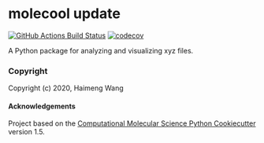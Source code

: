molecool update
==============================
[//]: # (Badges)
[![GitHub Actions Build Status](https://github.com/REPLACE_WITH_OWNER_ACCOUNT/molecool/workflows/CI/badge.svg)](https://github.com/REPLACE_WITH_OWNER_ACCOUNT/molecool/actions?query=workflow%3ACI)
[![codecov](https://codecov.io/gh/REPLACE_WITH_OWNER_ACCOUNT/molecool/branch/master/graph/badge.svg)](https://codecov.io/gh/REPLACE_WITH_OWNER_ACCOUNT/molecool/branch/master)


A Python package for analyzing and visualizing xyz files.

### Copyright

Copyright (c) 2020, Haimeng Wang


#### Acknowledgements
 
Project based on the 
[Computational Molecular Science Python Cookiecutter](https://github.com/molssi/cookiecutter-cms) version 1.5.
